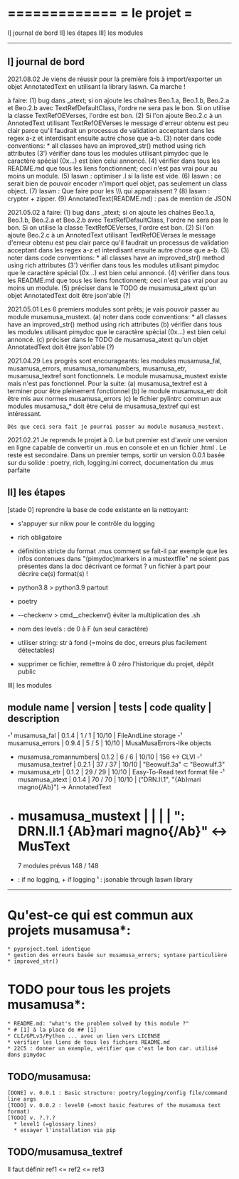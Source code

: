 =============
= le projet =
=============
I] journal de bord
II] les étapes
III] les modules

-------------------------------------------------------------------------------

I] journal de bord
------------------
2021.08.02
Je viens de réussir pour la première fois à import/exporter un objet AnnotatedText en utilisant la
library Iaswn. Ca marche !

à faire:
    (1) bug dans _atext; si on ajoute les chaînes Beo.1.a, Beo.1.b, Beo.2.a et Beo.2.b avec TextRefDefaultClass,
       l'ordre ne sera pas le bon. Si on utilise la classe TextRefOEVerses, l'ordre est bon.
    (2) Si l'on ajoute Beo.2.c à un AnnotedText utilisant TextRefOEVerses le message d'erreur obtenu
       est peu clair parce qu'il faudrait un processus de validation acceptant dans les regex a-z et 
       interdisant ensuite autre chose que a-b.
    (3) noter dans code conventions: * all classes have an improved_str() method using rich attributes
    (3') vérifier dans tous les modules utilisant pimydoc que le caractère spécial (0x...) est bien
         celui annoncé.
    (4) vérifier dans tous les README.md que tous les liens fonctionnent; ceci n'est pas vrai pour au moins
        un module.
    (5) Iaswn : optimiser .l si la liste est vide.
    (6) Iaswn : ce serait bien de pouvoir encoder n'import quel objet, pas seulement un class object.
    (7) Iaswn : Que faire pour les \\\\\ qui apparaissent ?
    (8) Iaswn : crypter + zipper.
    (9) AnnotatedText(README.md) : pas de mention de JSON

2021.05.02
à faire:
    (1) bug dans _atext; si on ajoute les chaînes Beo.1.a, Beo.1.b, Beo.2.a et Beo.2.b avec TextRefDefaultClass,
       l'ordre ne sera pas le bon. Si on utilise la classe TextRefOEVerses, l'ordre est bon.
    (2) Si l'on ajoute Beo.2.c à un AnnotedText utilisant TextRefOEVerses le message d'erreur obtenu
       est peu clair parce qu'il faudrait un processus de validation acceptant dans les regex a-z et 
       interdisant ensuite autre chose que a-b.
    (3) noter dans code conventions: * all classes have an improved_str() method using rich attributes
    (3') vérifier dans tous les modules utilisant pimydoc que le caractère spécial (0x...) est bien
         celui annoncé.
    (4) vérifier dans tous les README.md que tous les liens fonctionnent; ceci n'est pas vrai pour au moins
        un module.
    (5) préciser dans le TODO de musamusa_atext qu'un objet AnnotatedText doit être json'able (?)

2021.05.01
    Les 6 premiers modules sont prêts; je vais pouvoir passer au module musamusa_mustext.
    (a) noter dans code conventions: * all classes have an improved_str() method using rich attributes
    (b) vérifier dans tous les modules utilisant pimydoc que le caractère spécial (0x...) est bien
        celui annoncé.
    (c) préciser dans le TODO de musamusa_atext qu'un objet AnnotatedText doit être json'able (?)

2021.04.29
    Les progrès sont encourageants: les modules musamusa_fal, musamusa_errors, 
    musamusa_romanumbers, musamusa_etr, musamusa_textref sont fonctionnels.
    Le module musamusa_mustext existe mais n'est pas fonctionnel.
    Pour la suite: 
    (a) musamusa_textref est à terminer pour être pleinement fonctionnel
    (b) le module musamusa_etr doit être mis aux normes musamusa_errors
    (c) le fichier pylintrc commun aux modules musamusa_* doit être
        celui de musamusa_textref qui est intéressant.
        
    Dès que ceci sera fait je pourrai passer au module musamusa_mustext.

2021.02.21
    Je reprends le projet à 0.
    Le but premier est d'avoir une version en ligne capable de convertir un .mus
    en console et en un fichier .html . Le reste est secondaire.
    Dans un premier temps, sortir un version 0.0.1 basée sur du solide : poetry, rich,
    logging.ini correct, documentation du .mus parfaite        

II] les étapes
--------------
[stade 0] reprendre la base de code existante en la nettoyant:
  - s'appuyer sur nikw pour le contrôle du logging
  - rich obligatoire
  - définition stricte du format .mus
    comment se fait-il par exemple que les infos contenues dans "(pimydoc)markers in a mustextfile"
    ne soient pas présentes dans la doc décrivant ce format ?
    un fichier à part pour décrire ce(s) format(s) !
  - python3.8 > python3.9 partout
  - poetry
  - --checkenv > cmd__checkenv()
    éviter la multiplication des .sh
  - nom des levels : de 0 à F (un seul caractère)
  - utiliser string: str à fond (=moins de doc, erreurs plus facilement détectables)

      
- supprimer ce fichier, remettre à 0 zéro l'historique du projet, dépôt public


III] les modules

   module name          | version | tests     | code quality | description
   ----------------------------------------------------------------------------------------------------------------
-¹ musamusa_fal         | 0.1.4   |   1 /   1 | 10/10        | FileAndLine storage
-¹ musamusa_errors      | 0.9.4   |   5 /   5 | 10/10        | MusaMusaErrors-like objects
-  musamusa_romannumbers| 0.1.2   |   6 /   6 | 10/10        | 156 <-> CLVI
-¹ musamusa_textref     | 0.2.1   |  37 /  37 | 10/10        | "Beowulf.3a" ⊂ "Beowulf.3"
-  musamusa_etr         | 0.1.2   |  29 /  29 | 10/10        | Easy-To-Read text format file
-¹ musamusa_atext       | 0.1.4   |  70 /  70 | 10/10        | ("DRN.II.1", "{Ab}mari magno{/Ab}") -> AnnotatedText
+  musamusa_mustext     |         |           |              | ": DRN.II.1 {Ab}mari magno{/Ab}" <-> MusText
   =================================================================================================================
   7 modules prévus                 148 / 148 
   
- : if no logging, + if logging
¹ : jsonable through Iaswn library

*******************************************************************************
# Qu'est-ce qui est commun aux projets musamusa*:

    * pyproject.toml identique
    * gestion des erreurs basée sur musamusa_errors; syntaxe particulière
    * improved_str()

# TODO pour tous les projets musamusa*:

    * README.md: "what's the problem solved by this module ?"
    * # [1] à la place de ## [1]
    * CLI/GPLv3/Python ... avec un lien vers LICENSE
    * vérifier les liens de tous les fichiers README.md
    * 22C5 : donner un exemple, vérifier que c'est le bon car. utilisé dans pimydoc

## TODO/musamusa:

```
[DONE] v. 0.0.1 : Basic structure: poetry/logging/config file/command line args
[TODO] v. 0.0.2 : level0 (=most basic features of the musamusa text format)
[TODO] v. ?.?.?
  * level1 (=glossary lines)
  * essayer l'installation via pip
```

## TODO/musamusa_textref

Il faut définir ref1 <= ref2 <= ref3
